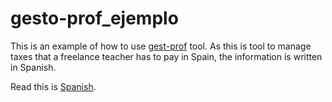 # gesto-prof_ejemplo

This is an example of how to use [gest-prof](https://github.com/dgerod/gesto-prof) tool. As this is tool to manage taxes that a freelance teacher has to pay in Spain, the information is written in Spanish. 

Read this is [Spanish](README.es.md).
